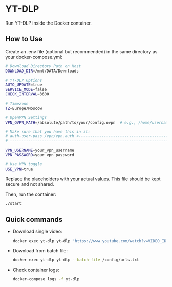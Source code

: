 # YT-DLP

Run YT-DLP inside the Docker container.

## How to Use

Create an .env file (optional but recommended) in the same directory as your docker-compose.yml:

```bash
# Download Directory Path on Host
DOWNLOAD_DIR=/mnt/DATA/Downloads

# YT-DLP Options
AUTO_UPDATE=true
SERVICE_MODE=false
CHECK_INTERVAL=3600

# Timezone
TZ=Europe/Moscow

# OpenVPN Settings
VPN_OVPN_PATH=/absolute/path/to/your/config.ovpn  # e.g., /home/username/vpn/config.ovpn

# Make sure that you have this in it:
# auth-user-pass /vpn/vpn.auth <-------------------------------------------------------- !!! 
# ---------------------------------------------------------------------------------------

VPN_USERNAME=your_vpn_username
VPN_PASSWORD=your_vpn_password

# Use VPN toggle
USE_VPN=true
```

Replace the placeholders with your actual values. This file should be kept secure and not shared.

Then, run the container:

```bash
./start
```

## Quick commands

- Download single video:

    ```bash
    docker exec yt-dlp yt-dlp 'https://www.youtube.com/watch?v=VIDEO_ID'
    ```

- Download from batch file:

    ```bash
    docker exec yt-dlp yt-dlp --batch-file /config/urls.txt
    ```

- Check container logs:

    ```bash
    docker-compose logs -f yt-dlp
    ```
